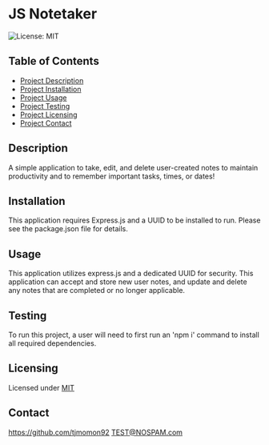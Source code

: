 
# JS Notetaker

![License: MIT](https://img.shields.io/badge/License-MIT-yellow.svg)
    
## Table of Contents
- [Project Description](#Description)
- [Project Installation](#Installation)
- [Project Usage](#Usage)
- [Project Testing](#Testing)
- [Project Licensing](#Licensing)
- [Project Contact](#Contact)
  
## Description
A simple application to take, edit, and delete user-created notes to maintain productivity and to remember important tasks, times, or dates! 

## Installation
This application requires Express.js and a UUID to be installed to run. Please see the package.json file for details.
  
## Usage
This application utilizes express.js and a dedicated UUID for security. This application can accept and store new user notes, and update and delete any notes that are completed or no longer applicable.
  
## Testing
To run this project, a user will need to first run an 'npm i' command to install all required dependencies.
  
## Licensing
Licensed under [MIT](https://opensource.org/license/mit/)
  
## Contact
https://github.com/tjmomon92
TEST@NOSPAM.com
    